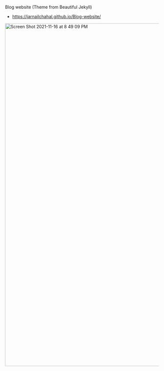 Blog website (Theme from Beautiful Jekyll)

- https://jarnailchahal.github.io/Blog-website/


<img width="1122" alt="Screen Shot 2021-11-16 at 8 49 09 PM" src="https://user-images.githubusercontent.com/49532487/142094394-302b6d43-8f7d-4d2a-aee8-e8543c40167c.png">


